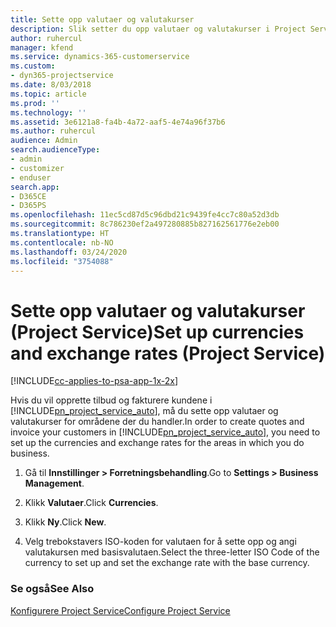 ```yaml
---
title: Sette opp valutaer og valutakurser
description: Slik setter du opp valutaer og valutakurser i Project Service
author: ruhercul
manager: kfend
ms.service: dynamics-365-customerservice
ms.custom:
- dyn365-projectservice
ms.date: 8/03/2018
ms.topic: article
ms.prod: ''
ms.technology: ''
ms.assetid: 3e6121a8-fa4b-4a72-aaf5-4e74a96f37b6
ms.author: ruhercul
audience: Admin
search.audienceType:
- admin
- customizer
- enduser
search.app:
- D365CE
- D365PS
ms.openlocfilehash: 11ec5cd87d5c96dbd21c9439fe4cc7c80a52d3db
ms.sourcegitcommit: 8c786230ef2a497280885b827162561776e2eb00
ms.translationtype: HT
ms.contentlocale: nb-NO
ms.lasthandoff: 03/24/2020
ms.locfileid: "3754088"
---
```

# <a name="set-up-currencies-and-exchange-rates-project-service"></a><span data-ttu-id="bfb85-103">Sette opp valutaer og valutakurser (Project Service)</span><span class="sxs-lookup"><span data-stu-id="bfb85-103">Set up currencies and exchange rates (Project Service)</span></span>

[!INCLUDE[cc-applies-to-psa-app-1x-2x](../includes/cc-applies-to-psa-app-1x-2x.md)]

<span data-ttu-id="bfb85-104">Hvis du vil opprette tilbud og fakturere kundene i [!INCLUDE[pn_project_service_auto](../includes/pn-project-service-auto.md)], må du sette opp valutaer og valutakurser for områdene der du handler.</span><span class="sxs-lookup"><span data-stu-id="bfb85-104">In order to create quotes and invoice your customers in [!INCLUDE[pn_project_service_auto](../includes/pn-project-service-auto.md)], you need to set up the currencies and exchange rates for the areas in which you do business.</span></span>  
  
1.  <span data-ttu-id="bfb85-105">Gå til **Innstillinger > Forretningsbehandling**.</span><span class="sxs-lookup"><span data-stu-id="bfb85-105">Go to **Settings > Business Management**.</span></span>  
  
2.  <span data-ttu-id="bfb85-106">Klikk **Valutaer**.</span><span class="sxs-lookup"><span data-stu-id="bfb85-106">Click **Currencies**.</span></span>  
  
3.  <span data-ttu-id="bfb85-107">Klikk **Ny**.</span><span class="sxs-lookup"><span data-stu-id="bfb85-107">Click **New**.</span></span>  
  
4.  <span data-ttu-id="bfb85-108">Velg trebokstavers ISO-koden for valutaen for å sette opp og angi valutakursen med basisvalutaen.</span><span class="sxs-lookup"><span data-stu-id="bfb85-108">Select the three-letter ISO Code of the currency to set up and set the exchange rate with the base currency.</span></span>  
  
### <a name="see-also"></a><span data-ttu-id="bfb85-109">Se også</span><span class="sxs-lookup"><span data-stu-id="bfb85-109">See Also</span></span>  
 [<span data-ttu-id="bfb85-110">Konfigurere Project Service</span><span class="sxs-lookup"><span data-stu-id="bfb85-110">Configure Project Service</span></span>](../project-service/configure.md)
